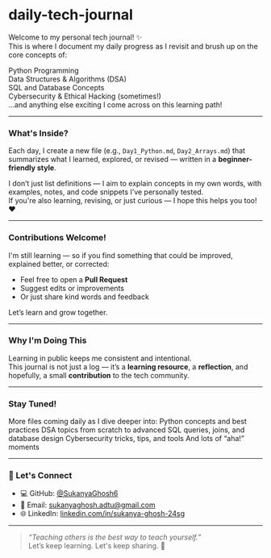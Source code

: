 # daily-tech-journal

Welcome to my personal tech journal! ✨  
This is where I document my daily progress as I revisit and brush up on the core concepts of:

 Python Programming  
 Data Structures & Algorithms (DSA)  
 SQL and Database Concepts  
 Cybersecurity & Ethical Hacking (sometimes!)  
 ...and anything else exciting I come across on this learning path!

---

###  What's Inside?

Each day, I create a new file (e.g., `Day1_Python.md`, `Day2_Arrays.md`) that summarizes what I learned, explored, or revised — written in a **beginner-friendly style**.

I don’t just list definitions — I aim to explain concepts in my own words, with examples, notes, and code snippets I’ve personally tested.  
If you're also learning, revising, or just curious — I hope this helps you too! ❤️

---

###  Contributions Welcome!

I'm still learning — so if you find something that could be improved, explained better, or corrected:

- Feel free to open a **Pull Request**
- Suggest edits or improvements
- Or just share kind words and feedback 

Let’s learn and grow together. 

---

###  Why I'm Doing This

Learning in public keeps me consistent and intentional.  
This journal is not just a log — it’s a **learning resource**, a **reflection**, and hopefully, a small **contribution** to the tech community.

---

###  Stay Tuned!

More files coming daily as I dive deeper into:
 Python concepts and best practices
 DSA topics from scratch to advanced
 SQL queries, joins, and database design
 Cybersecurity tricks, tips, and tools
 And lots of “aha!” moments 

---

### 💌 Let's Connect

- 💻 GitHub: [@SukanyaGhosh6](https://github.com/SukanyaGhosh6)
- 📧 Email: sukanyaghosh.adtu@gmail.com
- 🌐 LinkedIn: [linkedin.com/in/sukanya-ghosh-24sg](https://linkedin.com/in/sukanya-ghosh-24sg)

---

> *“Teaching others is the best way to teach yourself.”*  
> Let’s keep learning. Let's keep sharing. 💫

